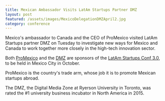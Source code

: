 ```yaml
---
title: Mexican Ambassador Visits LatAm Startups Partner DMZ
layout: post
featured: /assets/images/MexicoDelegationDMZApril2.jpg
category: conference
---
```


<p>
Mexico's ambassador to Canada and the CEO of ProMexico visited LatAm Startups partner DMZ on Tuesday to investigate new ways for Mexico and Canada to work together more closely in the high-tech innovation sector.
</p>

<!--more-->

<p>
Both <a href="/ProMexico-profile.html">ProMexico</a> and the <a href="/DMZ-profile.html">DMZ</a> are sponsors of the <a href="/conference2016.html">LatAm Startups Conf 3.0</a>, to be held in Mexico City in October.
</p>

<p>
ProMexico is the country's trade arm, whose job it is to promote Mexican startups abroad.
</p>

<p>
The DMZ, the Digital Media Zone at Ryerson University in Toronto, was rated the #1 university business incubator in North America in 2015.
</p>

